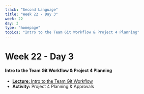 ```yaml
---
track: "Second Language"
title: "Week 22 - Day 3"
week: 22
day: 3
type: "homepage"
topics: "Intro to the Team Git Workflow & Project 4 Planning"
---
```



# Week 22 - Day 3

#### Intro to the Team Git Workflow & Project 4 Planning

- [**Lecture:** Intro to the Team Git Workflow](/frontend-fundamentals/week-22/day-3/lecture-materials/intro-to-the-team-git-workflow) 
- **Activity:** Project 4 Planning & Approvals